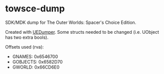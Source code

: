 # towsce-dump
 
SDK/MDK dump for The Outer Worlds: Spacer's Choice Edition.  

Created with [UEDumper](https://github.com/Spuckwaffel/UEDumper). Some structs needed to be changed (i.e. UObject has two extra bools).  

Offsets used (rva):  

* GNAMES: 0x6546700  
* GOBJECTS: 0x6582D70  
* GWORLD: 0x66CD6E0  